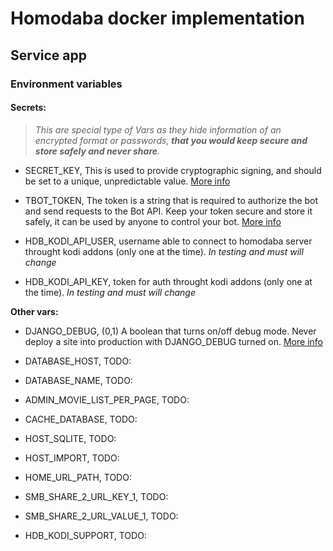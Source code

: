 # Homodaba docker implementation

## Service app

### Environment variables

#### Secrets:

> *This are special type of Vars as they hide information of an encrypted format or passwords, **that you would keep secure and store safely and never share**.*

- SECRET_KEY, This is used to provide cryptographic signing, and should be set to a unique, unpredictable value. [More info](https://docs.djangoproject.com/en/3.2/ref/settings/#secret-key)

- TBOT_TOKEN, The token is a string that is required to authorize the bot and send requests to the Bot API. Keep your token secure and store it safely, it can be used by anyone to control your bot. [More info](https://core.telegram.org/bots#6-botfather)

- HDB_KODI_API_USER, username able to connect to homodaba server throught kodi addons (only one at the time). *In testing and must will change*

- HDB_KODI_API_KEY, token for auth throught kodi addons (only one at the time). *In testing and must will change*

**Other vars:**

- DJANGO_DEBUG, (0,1) A boolean that turns on/off debug mode. Never deploy a site into production with DJANGO_DEBUG turned on. [More info](https://docs.djangoproject.com/en/3.2/ref/settings/#debug)

- DATABASE_HOST, TODO:
- DATABASE_NAME, TODO:
- ADMIN_MOVIE_LIST_PER_PAGE, TODO:
- CACHE_DATABASE, TODO:
- HOST_SQLITE, TODO:
- HOST_IMPORT, TODO:
- HOME_URL_PATH, TODO:
- SMB_SHARE_2_URL_KEY_1, TODO:
- SMB_SHARE_2_URL_VALUE_1, TODO:
- HDB_KODI_SUPPORT, TODO: